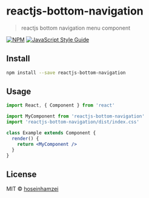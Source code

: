 # reactjs-bottom-navigation

> reactjs bottom navigation menu component

[![NPM](https://img.shields.io/npm/v/reactjs-bottom-navigation.svg)](https://www.npmjs.com/package/reactjs-bottom-navigation) [![JavaScript Style Guide](https://img.shields.io/badge/code_style-standard-brightgreen.svg)](https://standardjs.com)

## Install

```bash
npm install --save reactjs-bottom-navigation
```

## Usage

```jsx
import React, { Component } from 'react'

import MyComponent from 'reactjs-bottom-navigation'
import 'reactjs-bottom-navigation/dist/index.css'

class Example extends Component {
  render() {
    return <MyComponent />
  }
}
```

## License

MIT © [hoseinhamzei](https://github.com/hoseinhamzei)
